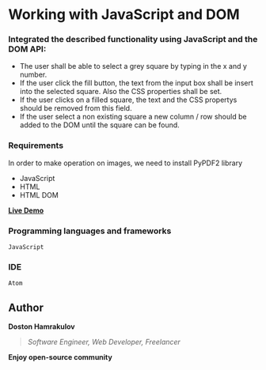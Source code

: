 # Working with JavaScript and DOM


### Integrated the described functionality using JavaScript and the DOM API:

* The user shall be able to select a grey square by typing in the x and y number.
* If the user click the fill button, the text from the input box shall be insert into the selected square. Also the CSS properties shall be set.
* If the user clicks on a filled square, the text and the CSS propertys should be removed from this field.
* If the user select a non existing square a new column / row should be added to the DOM until the square can be found.


### Requirements
In order to make operation on images, we need to install PyPDF2 library
* JavaScript
* HTML
* HTML DOM


**<a href="https://javascript-example-1.firebaseapp.com/src/DOM/">Live Demo</a>**

### Programming languages and frameworks
```[JavaScript, HTML]
JavaScript
```

### IDE
```[Atom]
Atom
```

## Author
**Doston Hamrakulov**
>*Software Engineer, Web Developer, Freelancer*

**Enjoy open-source community**

